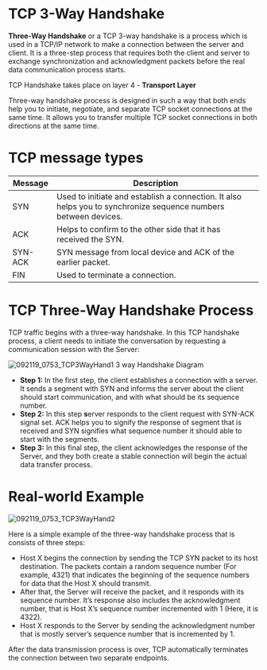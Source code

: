 # TCP 3-Way Handshake

**Three-Way Handshake** or a TCP 3-way handshake is a process which is used in a TCP/IP network to make a connection between the server and client. It is a three-step process that requires both the client and server to exchange synchronization and acknowledgment packets before the real data communication process starts.

TCP Handshake takes place on layer 4 - **Transport Layer**

Three-way handshake process is designed in such a way that both ends help you to initiate, negotiate, and separate TCP socket connections at the same time. It allows you to transfer multiple TCP socket connections in both directions at the same time.

# **TCP message types**

| Message | Description |
| --- | --- |
| SYN | Used to initiate and establish a connection. It also helps you to synchronize sequence numbers between devices. |
| ACK | Helps to confirm to the other side that it has received the SYN. |
| SYN-ACK | SYN message from local device and ACK of the earlier packet. |
| FIN | Used to terminate a connection. |

# **TCP Three-Way Handshake Process**

TCP traffic begins with a three-way handshake. In this TCP handshake process, a client needs to initiate the conversation by requesting a communication session with the Server:

![092119_0753_TCP3WayHand1](https://user-images.githubusercontent.com/68123282/176364522-019b7424-d3d6-4309-a75d-493d94ff5af6.jpeg)
3 way Handshake Diagram

- **Step 1:** In the first step, the client establishes a connection with a server. It sends a segment with SYN and informs the server about the client should start communication, and with what should be its sequence number.
- **Step 2:** In this step **s**erver responds to the client request with SYN-ACK signal set. ACK helps you to signify the response of segment that is received and SYN signifies what sequence number it should able to start with the segments.
- **Step 3:** In this final step, the client acknowledges the response of the Server, and they both create a stable connection will begin the actual data transfer process.

# **Real-world Example**

![092119_0753_TCP3WayHand2](https://user-images.githubusercontent.com/68123282/176364633-74723276-8f9d-4665-81c3-9a7ac6000a1f.jpeg)

Here is a simple example of the three-way handshake process that is consists of three steps:

- Host X begins the connection by sending the TCP SYN packet to its host destination. The packets contain a random sequence number (For example, 4321) that indicates the beginning of the sequence numbers for data that the Host X should transmit.
- After that, the Server will receive the packet, and it responds with its sequence number. It’s response also includes the acknowledgment number, that is Host X’s sequence number incremented with 1 (Here, it is 4322).
- Host X responds to the Server by sending the acknowledgment number that is mostly server’s sequence number that is incremented by 1.

After the data transmission process is over, TCP automatically terminates the connection between two separate endpoints.
